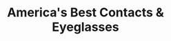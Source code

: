---
title: "America's Best Contacts & Eyeglasses"
url: /indianapolis/americas-best-contacts-and-eyeglasses/
shop: optician
---